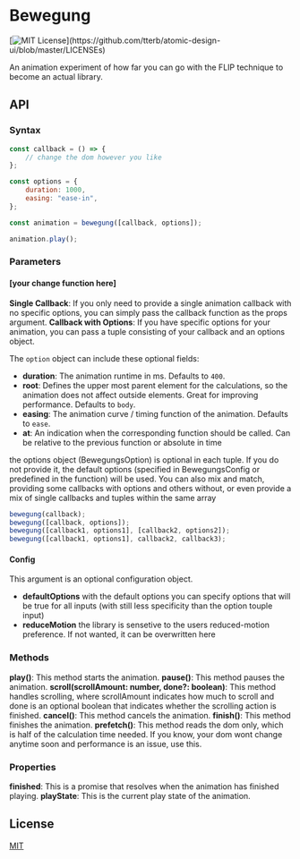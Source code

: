 # Bewegung

[![MIT License](https://img.shields.io/apm/l/atomic-design-ui.svg?)](https://github.com/tterb/atomic-design-ui/blob/master/LICENSEs)

An animation experiment of how far you can go with the FLIP technique to become an actual library.

## API

### Syntax

```javascript
const callback = () => {
	// change the dom however you like
};

const options = {
	duration: 1000,
	easing: "ease-in",
};

const animation = bewegung([callback, options]);

animation.play();
```

### Parameters

#### \[your change function here\]

**Single Callback**: If you only need to provide a single animation callback with no specific options, you can simply pass the callback function as the props argument.
**Callback with Options**: If you have specific options for your animation, you can pass a tuple consisting of your callback and an options object.

The `option` object can include these optional fields:

- **duration**: The animation runtime in ms. Defaults to `400`.
- **root**: Defines the upper most parent element for the calculations, so the animation does not affect outside elements. Great for improving performance. Defaults to `body`.
- **easing**: The animation curve / timing function of the animation. Defaults to `ease`.
- **at**: An indication when the corresponding function should be called. Can be relative to the previous function or absolute in time

the options object (BewegungsOption) is optional in each tuple. If you do not provide it, the default options (specified in BewegungsConfig or predefined in the function) will be used. You can also mix and match, providing some callbacks with options and others without, or even provide a mix of single callbacks and tuples within the same array

```javascript
bewegung(callback);
bewegung([callback, options]);
bewegung([callback1, options1], [callback2, options2]);
bewegung([callback1, options1], callback2, callback3);
```

#### Config

This argument is an optional configuration object.

- **defaultOptions** with the default options you can specify options that will be true for all inputs (with still less specificity than the option touple input)
- **reduceMotion** the library is sensetive to the users reduced-motion preference. If not wanted, it can be overwritten here

### Methods

**play()**: This method starts the animation.
**pause()**: This method pauses the animation.
**scroll(scrollAmount: number, done?: boolean)**: This method handles scrolling, where scrollAmount indicates how much to scroll and done is an optional boolean that indicates whether the scrolling action is finished.
**cancel()**: This method cancels the animation.
**finish()**: This method finishes the animation.
**prefetch()**: This method reads the dom only, which is half of the calculation time needed. If you know, your dom wont change anytime soon and performance is an issue, use this.

### Properties

**finished**: This is a promise that resolves when the animation has finished playing.
**playState**: This is the current play state of the animation.

## License

[MIT](https://choosealicense.com/licenses/mit/)
